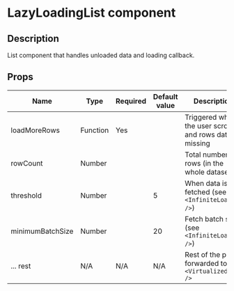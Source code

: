 # LazyLoadingList component

## Description

List component that handles unloaded data and loading callback.

## Props

| Name             | Type     | Required | Default value | Description                                              |
| ---------------- | -------- | -------- | ------------- | -------------------------------------------------------- |
| loadMoreRows     | Function |   Yes    |               | Triggered when the user scrolls and rows data is missing |
| rowCount         | Number   |          |               | Total number of rows (in the whole dataset)              |
| threshold        | Number   |          | 5             | When data is fetched (see `<InfiniteLoader />`)          |
| minimumBatchSize | Number   |          | 20            | Fetch batch size (see `<InfiniteLoader />`)              |
| ... rest         |   N/A    |   N/A    |      N/A      | Rest of the props forwarded to `<VirtualizedList />`     |
